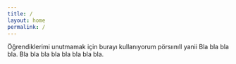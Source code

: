 ```yaml
---
title: /
layout: home
permalink: /
---
```

Öğrendiklerimi unutmamak için burayı kullanıyorum pörsıınıll yanii
Bla bla bla bla. Bla bla bla bla bla bla bla bla.

